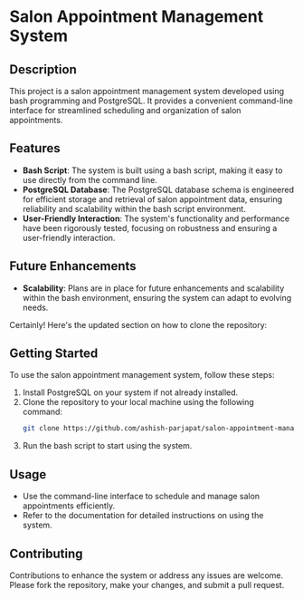 

# Salon Appointment Management System

## Description
This project is a salon appointment management system developed using bash programming and PostgreSQL. It provides a convenient command-line interface for streamlined scheduling and organization of salon appointments.

## Features
- **Bash Script**: The system is built using a bash script, making it easy to use directly from the command line.
- **PostgreSQL Database**: The PostgreSQL database schema is engineered for efficient storage and retrieval of salon appointment data, ensuring reliability and scalability within the bash script environment.
- **User-Friendly Interaction**: The system's functionality and performance have been rigorously tested, focusing on robustness and ensuring a user-friendly interaction.
  
## Future Enhancements
- **Scalability**: Plans are in place for future enhancements and scalability within the bash environment, ensuring the system can adapt to evolving needs.

Certainly! Here's the updated section on how to clone the repository:

## Getting Started
To use the salon appointment management system, follow these steps:
1. Install PostgreSQL on your system if not already installed.
2. Clone the repository to your local machine using the following command:
    ```bash
    git clone https://github.com/ashish-parjapat/salon-appointment-management.git
    ```
3. Run the bash script to start using the system.

## Usage
- Use the command-line interface to schedule and manage salon appointments efficiently.
- Refer to the documentation for detailed instructions on using the system.

## Contributing
Contributions to enhance the system or address any issues are welcome. Please fork the repository, make your changes, and submit a pull request.


